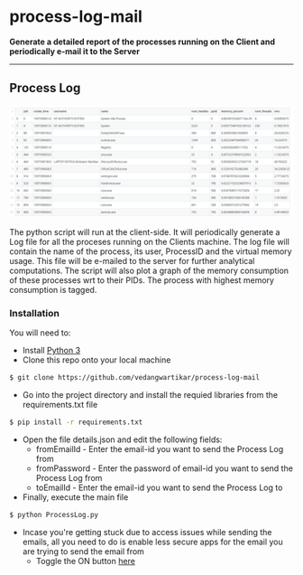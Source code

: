 # process-log-mail
__Generate a detailed report of the processes running on the Client and periodically e-mail it to the Server__
- - - -

## Process Log
<div align="center">
    <img src="https://github.com/vedangwartikar/process-log-mail/blob/master/csv.JPG"/>
</div>
<br>
The python script will run at the client-side. It will periodically generate a Log file for all the proceses running on the Clients machine. The log file will contain the name of the process, its user, ProcessID and the virtual memory usage. This file will be e-mailed to the server for further analytical computations. The script will also plot a graph of the memory consumption of these processes wrt to their PIDs. The process with highest memory consumption is tagged.

### Installation

You will need to:

- Install [Python 3](https://www.python.org/downloads/)
- Clone this repo onto your local machine
```bash
$ git clone https://github.com/vedangwartikar/process-log-mail
```
- Go into the project directory and install the requied libraries from the requirements.txt file
```bash
$ pip install -r requirements.txt
```
- Open the file details.json and edit the following fields:
    - fromEmailId - Enter the email-id you want to send the Process Log from
    - fromPassword - Enter the password of email-id you want to send the Process Log from
    - toEmailId - Enter the email-id you want to send the Process Log to
- Finally, execute the main file
```bash
$ python ProcessLog.py
```
- Incase you're getting stuck due to access issues while sending the emails, all you need to do is enable less secure apps for the email you are trying to send the email from 
    - Toggle the ON button [here](https://www.google.com/settings/security/lesssecureapps) 
